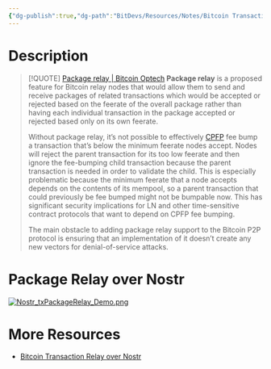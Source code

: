 ```yaml
---
{"dg-publish":true,"dg-path":"BitDevs/Resources/Notes/Bitcoin Transaction Package Relay.md","permalink":"/bit-devs/resources/notes/bitcoin-transaction-package-relay/","title":"Bitcoin Transaction Package Relay","noteIcon":"3","created":"2023-05-29T12:51:01.067-10:00","updated":"2023-05-29T12:56:51.544-10:00"}
---
```



# Description

> [!QUOTE] [Package relay | Bitcoin Optech](https://bitcoinops.org/en/topics/package-relay/)
> **Package relay** is a proposed feature for Bitcoin relay nodes that would allow them to send and receive packages of related transactions which would be accepted or rejected based on the feerate of the overall package rather than having each individual transaction in the package accepted or rejected based only on its own feerate. 
> 
> Without package relay, it’s not possible to effectively [CPFP](https://bitcoinops.org/en/topics/cpfp/) fee bump a transaction that’s below the minimum feerate nodes accept. Nodes will reject the parent transaction for its too low feerate and then ignore the fee-bumping child transaction because the parent transaction is needed in order to validate the child. This is especially problematic because the minimum feerate that a node accepts depends on the contents of its mempool, so a parent transaction that could previously be fee bumped might not be bumpable now. This has significant security implications for LN and other time-sensitive contract protocols that want to depend on CPFP fee bumping.
> 
> The main obstacle to adding package relay support to the Bitcoin P2P protocol is ensuring that an implementation of it doesn’t create any new vectors for denial-of-service attacks.

# Package Relay over Nostr

[![Nostr_txPackageRelay_Demo.png](/img/user/para/artifacts/Nostr_txPackageRelay_Demo.png)](https://twitter.com/joostjgr/status/1658487013237211155)

# More Resources
- [Bitcoin Transaction Relay over Nostr](https://lists.linuxfoundation.org/pipermail/bitcoin-dev/2023-May/021700.html)